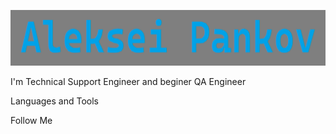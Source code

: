 [![Header](https://github.com/AlexPankov7/AlexPankov7/blob/main/assets/Untitled.png)](https://www.linkedin.com/in/alex-pankov/)

I'm Technical Support Engineer and beginer QA Engineer

Languages and Tools

Follow Me
